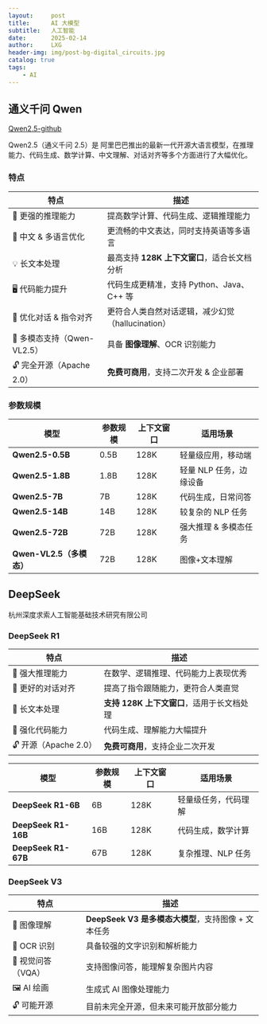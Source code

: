 ```yaml
---
layout:     post
title:      AI 大模型
subtitle:   人工智能
date:       2025-02-14
author:     LXG
header-img: img/post-bg-digital_circuits.jpg
catalog: true
tags:
    - AI
---
```


## 通义千问 Qwen

[Qwen2.5-github](https://qwen.readthedocs.io/zh-cn/latest/)

Qwen2.5（通义千问 2.5）是 阿里巴巴推出的最新一代开源大语言模型，在推理能力、代码生成、数学计算、中文理解、对话对齐等多个方面进行了大幅优化。

### 特点

| 特点 | 描述 |
|----------|---------|
| 🚀 更强的推理能力 | 提高数学计算、代码生成、逻辑推理能力 |
| 📝 中文 & 多语言优化 | 更流畅的中文表达，同时支持英语等多语言 |
| 💡 长文本处理 | 最高支持 **128K 上下文窗口**，适合长文档分析 |
| 🖥️ 代码能力提升 | 代码生成更精准，支持 Python、Java、C++ 等 |
| 🤖 优化对话 & 指令对齐 | 更符合人类自然对话逻辑，减少幻觉（hallucination） |
| 📸 多模态支持（Qwen-VL2.5） | 具备 **图像理解**、OCR 识别能力 |
| 🔓 完全开源（Apache 2.0） | **免费可商用**，支持二次开发 & 企业部署 |

### 参数规模

| **模型** | **参数规模** | **上下文窗口** | **适用场景** |
|---------|------------|---------------|-------------|
| **Qwen2.5-0.5B** | 0.5B | 128K | 轻量级应用，移动端 |
| **Qwen2.5-1.8B** | 1.8B | 128K | 轻量 NLP 任务，边缘设备 |
| **Qwen2.5-7B** | 7B | 128K | 代码生成，日常问答 |
| **Qwen2.5-14B** | 14B | 128K | 较复杂的 NLP 任务 |
| **Qwen2.5-72B** | 72B | 128K | 强大推理 & 多模态任务 |
| **Qwen-VL2.5（多模态）** | 72B | 128K | 图像+文本理解 |

## DeepSeek

杭州深度求索人工智能基础技术研究有限公司

### DeepSeek R1

| **特点** | **描述** |
|----------|---------|
| 🚀 强大推理能力 | 在数学、逻辑推理、代码能力上表现优秀 |
| 🧠 更好的对话对齐 | 提高了指令跟随能力，更符合人类直觉 |
| 📖 长文本处理 | **支持 128K 上下文窗口**，适用于长文档处理 |
| 📝 强化代码能力 | 代码生成、理解能力大幅提升 |
| 🔓 开源（Apache 2.0） | **免费可商用**，支持企业二次开发 |


| **模型** | **参数规模** | **上下文窗口** | **适用场景** |
|---------|------------|---------------|-------------|
| **DeepSeek R1-6B** | 6B | 128K | 轻量级任务，代码理解 |
| **DeepSeek R1-16B** | 16B | 128K | 代码生成，数学计算 |
| **DeepSeek R1-67B** | 67B | 128K | 复杂推理、NLP 任务 |

### DeepSeek V3

| **特点** | **描述** |
|----------|---------|
| 📸 图像理解 | **DeepSeek V3 是多模态大模型**，支持图像 + 文本任务 |
| 📝 OCR 识别 | 具备较强的文字识别和解析能力 |
| 🎨 视觉问答（VQA） | 支持图像问答，能理解复杂图片内容 |
| 🖼️ AI 绘画 | 生成式 AI 图像处理能力 |
| 🔓 可能开源 | 目前未完全开源，但未来可能开放部分能力 |








































